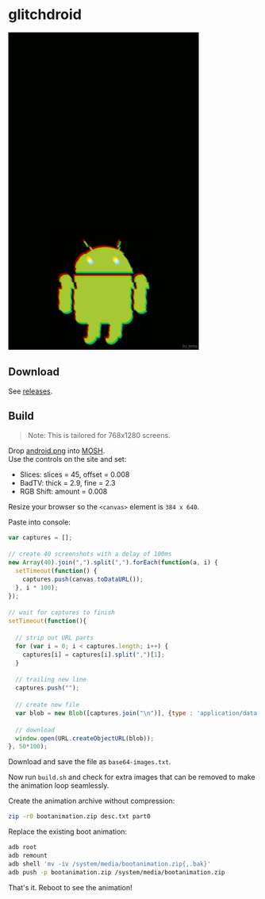 # glitchdroid

![preview](preview.gif "1/2 scale preview")

## Download

See [releases](https://github.com/jomo/glitchdroid/releases).

## Build

> Note: This is tailored for 768x1280 screens.

Drop [android.png](android.png) into [MOSH](https://getmosh.io).  
Use the controls on the site and set:

- Slices: slices = 45, offset = 0.008
- BadTV: thick = 2.9, fine = 2.3
- RGB Shift: amount = 0.008

Resize your browser so the `<canvas>` element is `384 x 640`.

Paste into console:
```JavaScript
var captures = [];

// create 40 screenshots with a delay of 100ms
new Array(40).join(",").split(",").forEach(function(a, i) {
  setTimeout(function() {
    captures.push(canvas.toDataURL());
  }, i * 100);
});

// wait for captures to finish
setTimeout(function(){

  // strip out URL parts
  for (var i = 0; i < captures.length; i++) {
    captures[i] = captures[i].split(",")[1];
  }

  // trailing new line
  captures.push("");

  // create new file
  var blob = new Blob([captures.join("\n")], {type : 'application/data'});

  // download
  window.open(URL.createObjectURL(blob));
}, 50*100);
```

Download and save the file as `base64-images.txt`.

Now run `build.sh` and check for extra images that can be removed to make the animation loop seamlessly.

Create the animation archive without compression:
```bash
zip -r0 bootanimation.zip desc.txt part0
```

Replace the existing boot animation:
```bash
adb root
adb remount
adb shell 'mv -iv /system/media/bootanimation.zip{,.bak}'
adb push -p bootanimation.zip /system/media/bootanimation.zip
```

That's it. Reboot to see the animation!